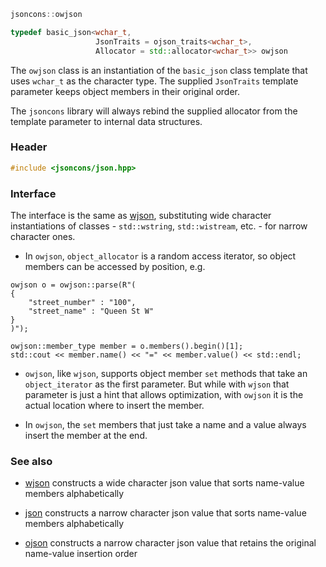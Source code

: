 ```c++
jsoncons::owjson

typedef basic_json<wchar_t,
                   JsonTraits = ojson_traits<wchar_t>,
                   Allocator = std::allocator<wchar_t>> owjson
```
The `owjson` class is an instantiation of the `basic_json` class template that uses `wchar_t` as the character type. The supplied `JsonTraits` template parameter keeps object members in their original order. 

The `jsoncons` library will always rebind the supplied allocator from the template parameter to internal data structures.

### Header
```c++
#include <jsoncons/json.hpp>
```
### Interface

The interface is the same as [wjson](wjson), substituting wide character instantiations of classes - `std::wstring`, `std::wistream`, etc. - for narrow character ones.

- In `owjson`, `object_allocator` is a random access iterator, so object members can be accessed by position, e.g.

```
owjson o = owjson::parse(R"(
{
    "street_number" : "100",
    "street_name" : "Queen St W"
}
)");

owjson::member_type member = o.members().begin()[1];
std::cout << member.name() << "=" << member.value() << std::endl;
```
- `owjson`, like `wjson`, supports object member `set` methods that take an `object_iterator` as the first parameter. But while with `wjson` that parameter is just a hint that allows optimization, with `owjson` it is the actual location where to insert the member.

- In `owjson`, the `set` members that just take a name and a value always insert the member at the end.

### See also

- [wjson](wjson) constructs a wide character json value that sorts name-value members alphabetically

- [json](json) constructs a narrow character json value that sorts name-value members alphabetically

- [ojson](ojson) constructs a narrow character json value that retains the original name-value insertion order

